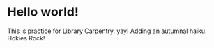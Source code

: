 # Hello world!

This is practice for Library Carpentry. yay!
Adding an autumnal haiku.
Hokies Rock!

